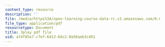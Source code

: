 ```yaml
---
content_type: resource
description: ''
file: /media/https%3A/open-learning-course-data-rc.s3.amazonaws.com/6-832-underactuated-robotics-spring-2009/af4f85e7c7ef641384c20a50aeb3c461_g-VehRFsDcI.pdf
file_type: application/pdf
resourcetype: Document
title: 3play pdf file
uid: af4f85e7-c7ef-6413-84c2-0a50aeb3c461
---
```

